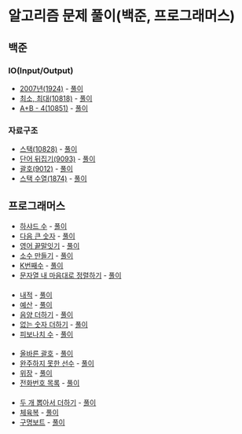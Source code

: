 # 알고리즘 문제 풀이(백준, 프로그래머스)

## 백준
### IO(Input/Output)
+ [2007년(1924)](https://www.acmicpc.net/problem/1924) - [풀이](app/src/test/java/baekjoon/IO/NO1924_1.java)
+ [최소, 최대(10818)](https://www.acmicpc.net/problem/10818) - [풀이](app/src/test/java/baekjoon/IO/NO10818_1.java)
+ [A+B - 4(10851)](https://www.acmicpc.net/problem/10851) - [풀이](app/src/test/java/baekjoon/IO/NO10851.java)

### 자료구조
+ [스택(10828)](https://www.acmicpc.net/problem/10828) - [풀이](app/src/test/java/baekjoon/DataStructure/NO10828.java)
+ [단어 뒤집기(9093)](https://www.acmicpc.net/problem/9093) - [풀이](app/src/test/java/baekjoon/DataStructure/NO9093.java)
+ [괄호(9012)](https://www.acmicpc.net/problem/9012) - [풀이](app/src/test/java/baekjoon/DataStructure/NO9012.java)
+ [스택 수열(1874)](https://www.acmicpc.net/problem/1874) - [풀이](app/src/test/java/baekjoon/DataStructure/NO1874.java)

## 프로그래머스
+ [하샤드 수](https://programmers.co.kr/learn/courses/30/lessons/12947) - [풀이](app/src/test/java/Programmers/하샤드_수/Solution.java)
+ [다음 큰 숫자](https://programmers.co.kr/learn/courses/30/lessons/12911) - [풀이](app/src/test/java/Programmers/다음_큰_숫자/Solution.java)
+ [영어 끝말잇기](https://programmers.co.kr/learn/courses/30/lessons/12981) - [풀이](app/src/test/java/Programmers/영어_끝말잇기/Solution.java)
+ [소수 만들기](https://programmers.co.kr/learn/courses/30/lessons/12977) - [풀이](app/src/test/java/Programmers/소수_만들기/Solution.java)
+ [K번째수](https://programmers.co.kr/learn/courses/30/lessons/42748) - [풀이](app/src/test/java/Programmers/K번째수/Solution.java)
+ [문자열 내 마음대로 정렬하기](https://programmers.co.kr/learn/courses/30/lessons/12915) - [풀이](app/src/test/java/Programmers/문자열_내_마음대로_정렬하기/Solution.java)  
####
+ [내적](https://programmers.co.kr/learn/courses/30/lessons/70128) - [풀이](app/src/test/java/Programmers/내적/Solution.java)
+ [예산](https://programmers.co.kr/learn/courses/30/lessons/12982) - [풀이](app/src/test/java/Programmers/예산/Solution.java)
+ [음양 더하기](https://programmers.co.kr/learn/courses/30/lessons/76501) - [풀이](app/src/test/java/Programmers/음양_더하기/Solution.java)
+ [없는 숫자 더하기](https://programmers.co.kr/learn/courses/30/lessons/86051) - [풀이](app/src/test/java/Programmers/없는_숫자_더하기/Solution.java)
+ [피보나치 수](https://programmers.co.kr/learn/courses/30/lessons/12945) - [풀이](app/src/test/java/Programmers/피보나치_수/Solution.java)
####
+ [올바른 괄호](https://programmers.co.kr/learn/courses/30/lessons/12909) - [풀이](app/src/test/java/Programmers/올바른_괄호/Solution.java)
+ [완주하지 못한 선수](https://programmers.co.kr/learn/courses/30/lessons/42576) - [풀이](app/src/test/java/Programmers/완주하지_못한_선수/Solution.java)
+ [위장](https://programmers.co.kr/learn/courses/30/lessons/42578) - [풀이](app/src/test/java/Programmers/위장/Solution.java)
+ [전화번호 목록](https://programmers.co.kr/learn/courses/30/lessons/42577) - [풀이](app/src/test/java/Programmers/전화번호_목록/Solution.java)
####
+ [두 개 뽑아서 더하기](https://programmers.co.kr/learn/courses/30/lessons/68644) - [풀이](app/src/test/java/Programmers/두_개_뽑아서_더하기/Solution.java)
+ [체육복](https://programmers.co.kr/learn/courses/30/lessons/42862) - [풀이](app/src/test/java/Programmers/체육복/Solution.java)
+ [구명보트](https://programmers.co.kr/learn/courses/30/lessons/42885) - [풀이](app/src/test/java/Programmers/구명보트/Solution.java)